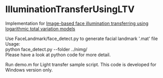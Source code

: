 # IlluminationTransferUsingLTV
Implementation for [Image-based face illumination transferring using logarithmic total variation models](https://dl.acm.org/citation.cfm?id=1666565)

Use FaceLandmark/face_detect.py to generate facial landmark '.mat' file<br/>
Usage: <br/>
python face_detect.py --folder ../nimg/<br/>
Please have a look at python code for more detail.

Run demo.m for Light transfer sample script. This code is developed for Windows version only.

